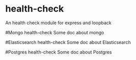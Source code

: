# health-check
An health check module for express and loopback

#Mongo health-check
Some doc about mongo

#Elasticsearch health-check
Some doc about Elasticsearch

#Postgres health-check
Some doc about Postgres
